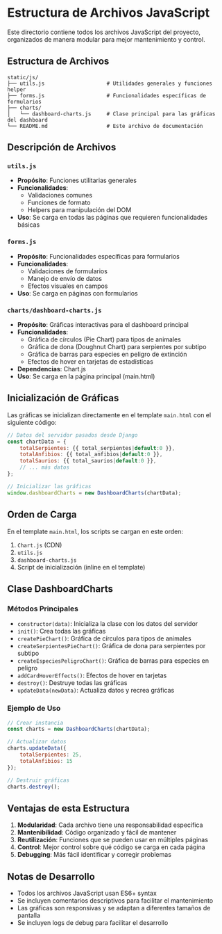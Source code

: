 # Estructura de Archivos JavaScript

Este directorio contiene todos los archivos JavaScript del proyecto, organizados de manera modular para mejor mantenimiento y control.

## Estructura de Archivos

```
static/js/
├── utils.js                    # Utilidades generales y funciones helper
├── forms.js                    # Funcionalidades específicas de formularios
├── charts/
│   └── dashboard-charts.js     # Clase principal para las gráficas del dashboard
└── README.md                   # Este archivo de documentación
```

## Descripción de Archivos

### `utils.js`
- **Propósito**: Funciones utilitarias generales
- **Funcionalidades**:
  - Validaciones comunes
  - Funciones de formato
  - Helpers para manipulación del DOM
- **Uso**: Se carga en todas las páginas que requieren funcionalidades básicas

### `forms.js`
- **Propósito**: Funcionalidades específicas para formularios
- **Funcionalidades**:
  - Validaciones de formularios
  - Manejo de envío de datos
  - Efectos visuales en campos
- **Uso**: Se carga en páginas con formularios

### `charts/dashboard-charts.js`
- **Propósito**: Gráficas interactivas para el dashboard principal
- **Funcionalidades**:
  - Gráfica de círculos (Pie Chart) para tipos de animales
  - Gráfica de dona (Doughnut Chart) para serpientes por subtipo
  - Gráfica de barras para especies en peligro de extinción
  - Efectos de hover en tarjetas de estadísticas
- **Dependencias**: Chart.js
- **Uso**: Se carga en la página principal (main.html)

## Inicialización de Gráficas

Las gráficas se inicializan directamente en el template `main.html` con el siguiente código:

```javascript
// Datos del servidor pasados desde Django
const chartData = {
    totalSerpientes: {{ total_serpientes|default:0 }},
    totalAnfibios: {{ total_anfibios|default:0 }},
    totalSaurios: {{ total_saurios|default:0 }},
    // ... más datos
};

// Inicializar las gráficas
window.dashboardCharts = new DashboardCharts(chartData);
```

## Orden de Carga

En el template `main.html`, los scripts se cargan en este orden:

1. `Chart.js` (CDN)
2. `utils.js`
3. `dashboard-charts.js`
4. Script de inicialización (inline en el template)

## Clase DashboardCharts

### Métodos Principales

- `constructor(data)`: Inicializa la clase con los datos del servidor
- `init()`: Crea todas las gráficas
- `createPieChart()`: Gráfica de círculos para tipos de animales
- `createSerpientesPieChart()`: Gráfica de dona para serpientes por subtipo
- `createEspeciesPeligroChart()`: Gráfica de barras para especies en peligro
- `addCardHoverEffects()`: Efectos de hover en tarjetas
- `destroy()`: Destruye todas las gráficas
- `updateData(newData)`: Actualiza datos y recrea gráficas

### Ejemplo de Uso

```javascript
// Crear instancia
const charts = new DashboardCharts(chartData);

// Actualizar datos
charts.updateData({
    totalSerpientes: 25,
    totalAnfibios: 15
});

// Destruir gráficas
charts.destroy();
```

## Ventajas de esta Estructura

1. **Modularidad**: Cada archivo tiene una responsabilidad específica
2. **Mantenibilidad**: Código organizado y fácil de mantener
3. **Reutilización**: Funciones que se pueden usar en múltiples páginas
4. **Control**: Mejor control sobre qué código se carga en cada página
5. **Debugging**: Más fácil identificar y corregir problemas

## Notas de Desarrollo

- Todos los archivos JavaScript usan ES6+ syntax
- Se incluyen comentarios descriptivos para facilitar el mantenimiento
- Las gráficas son responsivas y se adaptan a diferentes tamaños de pantalla
- Se incluyen logs de debug para facilitar el desarrollo 
